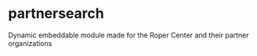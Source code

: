 # partnersearch
Dynamic embeddable module made for the Roper Center and their partner organizations
